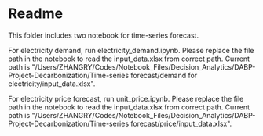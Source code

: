 # Readme
This folder includes two notebook for time-series forecast.

For electricity demand, run electricity_demand.ipynb. Please replace the file path in the notebook to read the input_data.xlsx from correct path. Current path is "/Users/ZHANGRY/Codes/Notebook_Files/Decision_Analytics/DABP-Project-Decarbonization/Time-series forecast/demand for electricity/input_data.xlsx".

For electricity price forecast, run unit_price.ipynb. Please replace the file path in the notebook to read the input_data.xlsx from correct path. Current path is "/Users/ZHANGRY/Codes/Notebook_Files/Decision_Analytics/DABP-Project-Decarbonization/Time-series forecast/price/input_data.xlsx".
